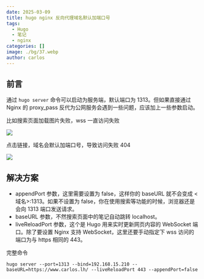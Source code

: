 ```yaml
---
date: 2025-03-09
title: hugo nginx 反向代理域名默认加端口号
tags:
  - Hugo
  - 笔记
  - nginx
categories: []
image: ./bg/37.webp
author: carlos
---
```


## 前言

通过 `hugo server` 命令可以启动为服务端，默认端口为 1313。但如果直接通过 Nginx 的 proxy_pass 反代为公网服务会遇到一些问题，应该加上一些参数启动。

比如搜索页面加载图片失败，wss 一直访问失败

![](../00-assets/Pasted%20image%2020250308235044.png)

点击链接，域名会默认加端口号，导致访问失败 404

![](../00-assets/Pasted%20image%2020250308235159.png)

## 解决方案

- appendPort 参数，这里需要设置为 false，这样你的 baseURL 就不会变成 <域名>:1313。如果不设置为 false，你在使用搜索等功能的时候，浏览器还是会向 1313 端口发送请求。
- baseURL 参数，不然搜索页面中的笔记自动跳转 localhost。
- liveReloadPort 参数，这个是 Hugo 用来实时更新网页内容的 WebSocket 端口。除了要设置 Nginx 支持 WebSocket，这里还要手动指定下 wss 访问的端口为与 https 相同的 443。

完整命令

```shell
hugo server --port=1313 --bind=192.168.15.210 --baseURL=https://www.carlos.lh/ --liveReloadPort 443 --appendPort=false
```